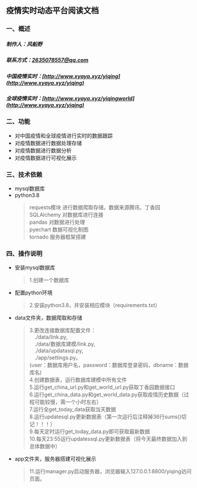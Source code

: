 ## 疫情实时动态平台阅读文档
### 一、概述
##### 制作人：风船野 
##### 联系方式：2635078557@qq.com
##### 中国疫情实时：[http://www.xyaya.xyz/yiqing](http://www.xyaya.xyz/yiqing)  
##### 全球疫情实时：[http://www.xyaya.xyz/yiqingworld](http://www.xyaya.xyz/yiqing)
### 二、功能
* 对中国疫情和全球疫情进行实时的数据跟踪
* 对疫情数据进行数据处理存储
* 对疫情数据进行数据分析
* 对疫情数据进行可视化展示
### 三、技术依赖
* mysql数据库 
* python3.8  
  > requests模块 进行数据爬取存储，数据来源腾讯、丁香园
  > SQLAlchemy 对数据库进行连接  
  > pandas 对数据进行处理  
  > pyechart 数据可视化制图  
  > tornado 服务器框架搭建  
### 四、操作说明
* 安装mysql数据库  
    > 1.创建一个数据库  
* 配置python环境
    > 2.安装python3.8，并安装相应模块（requirements.txt）
* data文件夹，数据爬取和存储
    > 3.更改连接数据库配置文件：  
        &ensp;&ensp;./data/link.py,  
        &ensp;&ensp;./data/数据库建模/link.py,  
        &ensp;&ensp;./data/updatasql.py,  
        &ensp;&ensp;./app/settings.py。  
        (user：数据库用户名，password：数据库登录密码，dbname：数据库名)  
    > 4.创建数据表，运行数据库建模中所有文件  
    > 5.运行get_china_url.py和get_world_url.py获取丁香园数据接口  
    > 6.运行get_china_data.py和get_world_data.py获取疫情历史数据（过程可能较慢，需一个小时左右）  
    > 7.运行全get_today_data获取当天数据  
    > 8.运行updatesql.py更新数据表（第一次运行后注释掉36行sums()切记！！！）  
    > 9.每天定时运行get_today_data.py即可获取最新数据  
    > 10.每天23:55运行updatessql.py更新数据表（将今天最终数据加入到总体数据中）  
* app文件夹，服务器搭建可视化展示
    > 11.运行manager.py启动服务器，浏览器输入127.0.0.1:8800/yiqing访问页面。
  

